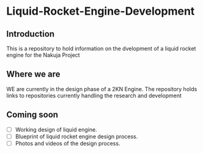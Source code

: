 # Liquid-Rocket-Engine-Development
## Introduction
This is a repository to hold information on the dvelopment of a liquid rocket engine for the Nakuja Project

## Where we are
WE are currently in the design phase of a 2KN Engine. 
The repository holds links to repositories currently handling the research and development

## Coming soon
-[ ] Working design of liquid engine.
-[ ] Blueprint of liquid rocket engine design process.
-[ ] Photos and videos of the design process.
